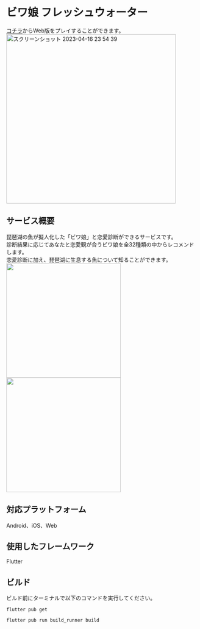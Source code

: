 # ビワ娘 フレッシュウォーター
[コチラ](https://kobayashiyoh.github.io/biwamusume/#/)からWeb版をプレイすることができます。<br>
<img width="444" alt="スクリーンショット 2023-04-16 23 54 39" src="https://user-images.githubusercontent.com/82624334/232321392-61b0d7c3-95b2-473c-9f54-3454b87244aa.png">

## サービス概要
琵琶湖の魚が擬人化した「ビワ娘」と恋愛診断ができるサービスです。<br>
診断結果に応じてあなたと恋愛観が合うビワ娘を全32種類の中からレコメンドします。<br>
恋愛診断に加え、琵琶湖に生息する魚について知ることができます。<br>
<img src="https://user-images.githubusercontent.com/82624334/232322200-861f4d85-31d8-463b-a3d1-456f64ae7f23.png" width="300">
<img src="https://user-images.githubusercontent.com/82624334/232322331-e1a8231e-e225-4446-bc5b-eee234b3adab.png" width="300">

## 対応プラットフォーム
Android、iOS、Web

## 使用したフレームワーク
Flutter

## ビルド
ビルド前にターミナルで以下のコマンドを実行してください。
```
flutter pub get
```
```
flutter pub run build_runner build
```
